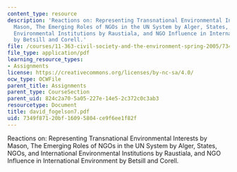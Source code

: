 ```yaml
---
content_type: resource
description: 'Reactions on: Representing Transnational Environmental Interests by
  Mason, The Emerging Roles of NGOs in the UN System by Alger, States, NGOs, and International
  Environmental Institutions by Raustiala, and NGO Influence in International Environment
  by Betsill and Corell.'
file: /courses/11-363-civil-society-and-the-environment-spring-2005/7349f87120bf16095804ce9f6ee1f82f_david_fogelson7.pdf
file_type: application/pdf
learning_resource_types:
- Assignments
license: https://creativecommons.org/licenses/by-nc-sa/4.0/
ocw_type: OCWFile
parent_title: Assignments
parent_type: CourseSection
parent_uid: 824c2a70-5a05-227e-14e5-2c372c0c3ab3
resourcetype: Document
title: david_fogelson7.pdf
uid: 7349f871-20bf-1609-5804-ce9f6ee1f82f
---
```

Reactions on: Representing Transnational Environmental Interests by Mason, The Emerging Roles of NGOs in the UN System by Alger, States, NGOs, and International Environmental Institutions by Raustiala, and NGO Influence in International Environment by Betsill and Corell.